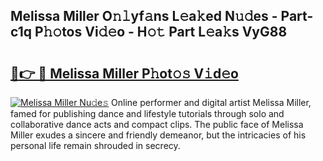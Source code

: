 ## Melissa Miller O𝚗𝚕yf𝚊ns L𝚎a𝚔ed N𝚞𝚍es - Part-c1q P𝚑𝚘tos Vi𝚍𝚎o - H𝚘𝚝 Part L𝚎a𝚔s VyG88

# <h2><a href="http://kf6v8ii.oniu.top/?m=Melissa+Miller">🔗👉 🔴 Melissa Miller P𝚑ot𝚘𝚜 V𝚒d𝚎o</a></h2>

[![Melissa Miller Nu𝚍e𝚜](https://i.imgur.com/0qMVB7G.gif)](http://kf6v8ii.oniu.top/?m=Melissa+Miller)
Online performer and digital artist Melissa Miller, famed for publishing dance and lifestyle tutorials through solo and collaborative dance acts and compact clips. The public face of Melissa Miller exudes a sincere and friendly demeanor, but the intricacies of his personal life remain shrouded in secrecy.  
